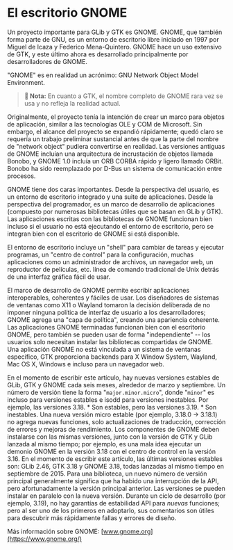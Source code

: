 # El escritorio GNOME

Un proyecto importante para GLib y GTK es GNOME. GNOME, que también forma parte de GNU, es un entorno de escritorio libre iniciado en 1997 por Miguel de Icaza y Federico Mena-Quintero. GNOME hace un uso extensivo de GTK, y este último ahora es desarrollado principalmente por desarrolladores de GNOME.

"GNOME" es en realidad un acrónimo: GNU Network Object Model Environment.

> **📌 Nota:** En cuanto a GTK, el nombre completo de GNOME rara vez se usa y no refleja la realidad actual.

Originalmente, el proyecto tenía la intención de crear un marco para objetos de aplicación, similar a las tecnologías OLE y COM de Microsoft. Sin embargo, el alcance del proyecto se expandió rápidamente; quedó claro se requería un trabajo preliminar sustancial antes de que la parte del nombre de "network object" pudiera convertirse en realidad. Las versiones antiguas de GNOME incluían una arquitectura de incrustación de objetos llamada Bonobo, y GNOME 1.0 incluía un ORB CORBA rápido y ligero llamado ORBit. Bonobo ha sido reemplazado por D-Bus un sistema de comunicación entre procesos.

GNOME tiene dos caras importantes. Desde la perspectiva del usuario, es un entorno de escritorio integrado y una suite de aplicaciones. Desde la perspectiva del programador, es un marco de desarrollo de aplicaciones (compuesto por numerosas bibliotecas útiles que se basan en GLib y GTK). Las aplicaciones
escritas con las bibliotecas de GNOME funcionan bien incluso si el usuario no está ejecutando el entorno de escritorio, pero se integran bien con el escritorio de GNOME si está disponible.

El entorno de escritorio incluye un "shell" para cambiar de tareas y ejecutar programas, un "centro de control" para la configuración, muchas aplicaciones como un administrador de archivos, un navegador web, un reproductor de películas, etc. línea de comando tradicional de Unix detrás de una interfaz gráfica fácil de usar.

El marco de desarrollo de GNOME permite escribir aplicaciones interoperables, coherentes y fáciles de usar. Los diseñadores de sistemas de ventanas como X11 o Wayland tomaron la decisión deliberada de no imponer ninguna política de interfaz de usuario a los desarrolladores; GNOME agrega una "capa de política", creando una apariencia coherente. Las aplicaciones GNOME terminadas funcionan bien con el escritorio GNOME, pero también se pueden usar de forma "independiente" -- los usuarios solo necesitan instalar las bibliotecas compartidas de GNOME. Una aplicación GNOME no está vinculada a un sistema de ventanas específico, GTK proporciona backends para X Window System, Wayland, Mac OS X, Windows e incluso para un navegador web.

En el momento de escribir este artículo, hay nuevas versiones estables de GLib, GTK y GNOME cada seis meses, alrededor de marzo y septiembre. Un número de versión tiene la forma "`major.minor.micro`", donde "`minor`" es incluso para versiones estables e isodd para versiones inestables. Por ejemplo, las versiones 3.18. * Son estables, pero las versiones 3.19. * Son inestables. Una nueva versión micro estable (por ejemplo, 3.18.0 → 3.18.1) no agrega nuevas funciones, solo actualizaciones de traducción, corrección de errores y mejoras de rendimiento. Los componentes de GNOME deben instalarse con las mismas versiones, junto con la versión de GTK y GLib lanzada al mismo tiempo; por ejemplo, es una mala idea ejecutar un demonio GNOME en la versión 3.18 con el centro de control en la versión 3.16. En el momento de escribir este artículo, las últimas versiones estables son: GLib 2.46, GTK 3.18 y GNOME 3.18, todas lanzadas al mismo tiempo en septiembre de 2015. Para una biblioteca, un nuevo número de versión principal generalmente significa que ha habido una interrupción de la API, pero afortunadamente la versión principal anterior. Las versiones se pueden instalar en paralelo con la nueva versión. Durante un ciclo de desarrollo (por ejemplo, 3.19), no hay garantías de estabilidad API para *nuevas* funciones; pero al ser uno de los primeros en adoptarlo, sus comentarios son útiles para descubrir más rápidamente fallas y errores de diseño.

Más información sobre GNOME: [www.gnome.org](https://www.gnome.org/)